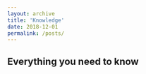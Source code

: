 ```yaml
---
layout: archive
title: 'Knowledge'
date: 2018-12-01
permalink: /posts/
---
```


## Everything you need to know
